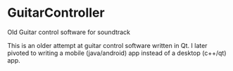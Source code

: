 # GuitarController
Old Guitar control software for soundtrack

This is an older attempt at guitar control software written in Qt. I later pivoted to writing a mobile (java/android) app instead of a desktop (c++/qt) app.
